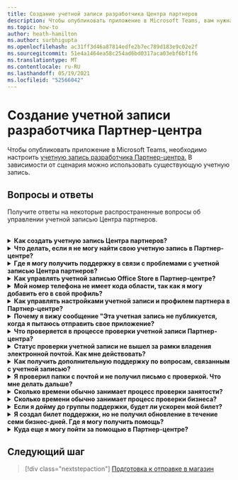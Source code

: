 ```yaml
---
title: Создание учетной записи разработчика Центра партнеров
description: Чтобы опубликовать приложение в Microsoft Teams, вам нужна учетная запись разработчика Партнер-центра.
ms.topic: how-to
author: heath-hamilton
ms.author: surbhigupta
ms.openlocfilehash: ac31ff3d46a87814edfe2b7ec789d183e9c02e2f
ms.sourcegitcommit: 51e4a1464ea58c254ad6bd0317aca03ebf6bf1f6
ms.translationtype: MT
ms.contentlocale: ru-RU
ms.lasthandoff: 05/19/2021
ms.locfileid: "52566042"
---
```

# <a name="create-a-partner-center-developer-account"></a>Создание учетной записи разработчика Партнер-центра

Чтобы опубликовать приложение в Microsoft Teams, необходимо настроить [учетную запись разработчика Партнер-центра.](/office/dev/store/open-a-developer-account) В зависимости от сценария можно использовать существующую учетную запись.

## <a name="faq"></a>Вопросы и ответы

Получите ответы на некоторые распространенные вопросы об управлении учетной записью Центра партнеров.

<br>

<details>

<summary><b>Как создать учетную запись Центра партнеров?</b></summary>

Одним из следующих способов можно создать учетную запись Центра партнеров:

* Если вы не в чем-то хотите работать в Партнер-центре и у вас нет учетной записи Microsoft Network, [создайте учетную запись с помощью страницы регистрации Центра партнеров.](/office/dev/store/open-a-developer-account#create-an-account-using-the-partner-center-enrollment-page)
* Если вы уже зарегистрированы в партнерской сети Майкрософт, создайте [учетную запись непосредственно из Партнер-центра с использованием существующих регистраций партнеров Майкрософт.](/office/dev/store/open-a-developer-account#create-an-account-using-an-existing-partner-center-enrollment)

<br>

</details>

<details>

<summary><b>Что делать, если я не могу найти свою учетную запись в Партнер-центре?</b></summary>

Откройте билет [поддержки Центра партнеров](https://partner.microsoft.com/support/v2/?stage=1) и выберите следующее:

| Меню | Вариант |
| -------   | -------  |
|Категория| Коммерческий рынок|
| Тема | Общая помощь рынка и вопросы как-к |
| Субтопический| Надстройка Office |

<br>

</details>

<details>

<summary><b>Где я могу получить поддержку в связи с проблемами с учетной записью Центра партнеров?</b></summary>

Посетите [страницу поддержки издателей для](https://aka.ms/marketplacepublishersupport) поиска вашей проблемы. Если руководство не полезно, создайте билет [поддержки Центра партнеров.](/azure/marketplace/partner-center-portal/support#how-to-open-a-support-ticket)

<br>

</details>

<details>

<summary><b>Как управлять учетной записью Office Store в Партнер-центре?</b></summary>

Для [получения информации можно получить информацию об управлении учетной записью](/office/dev/store/manage-account-settings-and-profile) через Партнерский центр.

<br>

</details>

<details>

<summary><b>Мой номер телефона не имеет кода области, так как я могу добавить его в свой профиль?</b></summary>

Номер телефона имеет три части: код страны, код области и номер телефона. Если ваш номер телефона не включает код области, оставьте второй ящик пустым и заполните третью коробку.

<br>

</details>

<details>

<summary><b>Как управлять настройками учетной записи и профилем партнера в Партнер-центре?</b></summary>

Для [получения информации можно получить сведения об управлении настройками учетной записи](/windows/uwp/publish/manage-account-settings-and-profile#additional-settings-and-info) и профилем.

<br>

</details>

<details>

<summary><b>Почему я вижу сообщение "Эта учетная запись не публикуется, когда я пытаюсь отправить свое приложение?</b></summary>

Вы получили это сообщение об ошибке, поскольку статус [проверки учетной записи](/partner-center/verification-responses) находится на рассмотрении. Проверьте свой статус в панели мониторинга [Партнер-центра.](https://partner.microsoft.com/dashboard) Выберите **значок Параметры** передач и выберите **настройки разработчика > настройки учетной > учетной записи.**

![Статус проверки центра партнеров](~/assets/images/partner-center-verification-status.png)

<br>

</details>

<details>

<summary><b>Что проверяется в процессе проверки учетной записи Партнер-центра?</b></summary>

Есть три области проверки, email **собственности** **, занятости** и **бизнеса**. Для получения дополнительной [информации, посмотреть, что проверяется и как реагировать](/partner-center/verification-responses#what-is-verified-and-how-to-respond).

Если вы основной контакт, глобальный администратор или администратор учетной записи, вы можете следить за состоянием проверки и отслеживать прогресс на странице профиля.

После завершения процесса проверки статус вашей регистрации на странице профиля меняется от *ожидающего рассмотрения к* *авторизованной.* Основной контакт получает письмо от корпорации Майкрософт в течение нескольких бизнес-дней.

<br>

</details>

<details>

<summary><b>Статус проверки учетной записи не вышел за рамки владения электронной почтой. Как мне действовать?</b></summary>

В процессе **проверки владения** электронной почтой основной контакт отправляется электронное письмо с проверкой. Проверьте свой основной контактный почтовый ящик для **электронной почты от maccount@microsoft.com с** темой **действий необходимо: Проверить свой почтовый ящик с microsoft и** завершить процесс проверки электронной почты. Электронное письмо с проверкой отправляется на адрес, указанную в настройках учетной записи Центра партнеров.

Помните следующее о процессе проверки электронной почты:

* Ссылка на проверку электронной почты действительна только в течение семи дней.
* Вы можете запросить повторное сообщение электронной почты, посетив страницу профиля вашего партнера и выбрав ссылку **на электронную почту resend проверки.**
* Чтобы убедиться, что вы получите электронную почту, **безопасный список microsoft.com в** качестве безопасного домена и проверить ваши папки нежелательной почты.

<br>

</details>

<details>

<summary><b>Как получить дополнительную поддержку по вопросам, связанным с учетной записью?</b></summary>

Для [получения информации в Партнерской центре можно получить поддержку программы «Коммерческий](/azure/marketplace/partner-center-portal/support) рынок».

<br>

</details>

<details>

<summary><b>Я проверил папки с почтой и не получил письмо с проверкой. Что мне делать дальше?</b></summary>

Попробуйте следующее:

* Проверьте нежелательной или спам папки.
* Очистите кэш браузера, перейдите на панель мониторинга учетной записи Центра партнеров и выберите **электронную почту проверки Resend.**
* Попробуйте получить доступ к **ссылке электронной почты проверки Resend** из другого браузера.
* Работайте с ИТ-отделом, чтобы убедиться, что письма проверки не заблокированы вашим почтовым сервером.
* Отрегулируйте спам-фильтр вашего сервера, чтобы разрешить или безопасно перечислить все электронные письма **от maccount@microsoft.com**.

<br>

</details>

<details>

<summary><b>Сколько времени обычно занимает процесс проверки занятости?</b></summary>

Если все представленные детали верны, процесс проверки занятости занимает около двух часов.

<br>

</details>

<details>

<summary><b>Сколько времени обычно занимает процесс проверки бизнеса?</b></summary>

Если все необходимые документы представлены, проверка бизнеса занимает от одного до двух бизнес-дней.

<br>

</details>

<details>

<summary><b>Если я дойму до группы поддержки, будет ли ускорен мой билет?</b></summary>

Билеты на поддержку решаются в течение недели. Проверьте наличие обновлений, отправленных на электронную почту, предоставленную при создании билета поддержки.

<br>

</details>

<details>

<summary><b>Я создал билет поддержки, но не получил обновление в течение семи бизнес-дней. Где я могу получить помощь?</b></summary>

Отправьте письмо в <a href="mailto:teamsubm@microsoft.com">teamsubm@microsoft.com со</a> следующими деталями:

* **Тема строки**: Проблема счета центра партнеров *<your app name>* для .
* **Тело электронной почты**:
    * Номер билета поддержки.
    * Идентификатор продавца.
    * Скриншот проблемы (если это возможно).

<br>

</details>

<details>

<summary><b>Куда еще я могу пойти за помощью в Партнер-центре?</b></summary>

Следующие ресурсы также могут помочь:

* [Microsoft 365 приложение представления часто задаваемые вопросы](/office/dev/store/appsource-submission-faq).
* [Коммерческая документация рынка](/azure/marketplace/).

<br>

</details>

## <a name="next-step"></a>Следующий шаг

> [!div class="nextstepaction"]
> [Подготовка к отправке в магазин](~/concepts/deploy-and-publish/appsource/prepare/submission-checklist.md)
